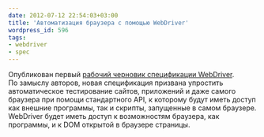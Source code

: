 ```yaml
---
date: 2012-07-12 22:54:03+03:00
title: 'Автоматизация браузера с помощью WebDriver'
wordpress_id: 596
tags:
- webdriver
- spec
---
```


Опубликован первый [рабочий черновик спецификации WebDriver][1]. По замыслу авторов, новая спецификация призвана упростить автоматическое тестирование сайтов, приложений и даже самого браузера при помощи стандартного API, к которому будут иметь доступ как внешние программы, так и скрипты, запущенные в самом браузере. WebDriver будет иметь доступ к возможностям браузера, как программы, и к DOM открытой в браузере страницы.

[1]: http://www.w3.org/TR/webdriver/
